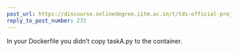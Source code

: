 ```yaml
---
post_url: https://discourse.onlinedegree.iitm.ac.in/t/tds-official-project1-discrepencies/171141/276
reply_to_post_number: 272
---
```

In your Dockerfile you didn’t copy taskA.py to the container.